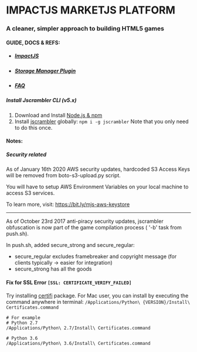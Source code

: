 IMPACTJS MARKETJS PLATFORM
==========================
### A cleaner, simpler approach to building HTML5 games

#### GUIDE, DOCS & REFS:
* ##### [ImpactJS](http://impactjs.com/documentation)
* ##### [Storage Manager Plugin](https://docs.google.com/document/d/14kzaC8yl2QbJzMFEIkIJWviY78GW0Cnz7WF9GRh9Klg/edit?usp=sharing)
* ##### [FAQ](https://bit.ly/mjs-faq)

##### Install Jscrambler CLI (v5.x)
1. Download and Install [Node.js & npm](https://docs.npmjs.com/getting-started/installing-node)
2. Install [jscrambler](https://www.npmjs.com/package/jscrambler) globally: `npm i -g jscrambler`
Note that you only need to do this once. 

#### Notes: 

##### Security related
As of January 16th 2020 AWS security updates, hardcoded S3 Access Keys will be removed from boto-s3-upload.py script. 

You will have to setup AWS Environment Variables on your local machine to access S3 services. 

To learn more, visit: https://bit.ly/mjs-aws-keystore

----
As of October 23rd 2017 anti-piracy security updates, jscrambler obfuscation is now part of the game compilation process ( '-b' task from push.sh). 

In push.sh, added secure_strong and secure_regular: 

- secure_regular excludes framebreaker and copyright message (for clients typically -> easier for integration)  
- secure_strong has all the goods

#### Fix for SSL Error `[SSL: CERTIFICATE_VERIFY_FAILED]`
Try installing [certifi](https://pypi.org/project/certifi/) package. 
For Mac user, you can install by executing the command anywhere in terminal: `/Applications/Python\ {VERSION}/Install\ Certificates.command`

```shell
# For example
# Python 2.7
/Applications/Python\ 2.7/Install\ Certificates.command

# Python 3.6
/Applications/Python\ 3.6/Install\ Certificates.command
```

